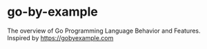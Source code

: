 # go-by-example
The overview of Go Programming Language Behavior and Features. Inspired by https://gobyexample.com
